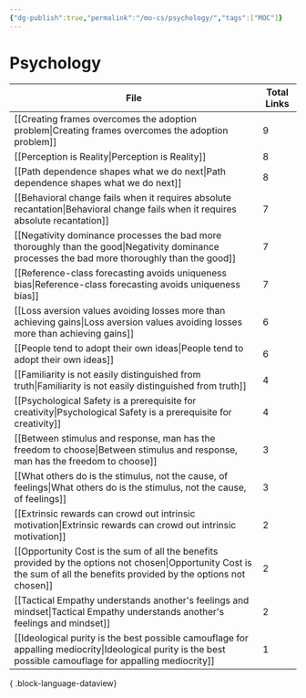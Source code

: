 ```yaml
---
{"dg-publish":true,"permalink":"/mo-cs/psychology/","tags":["MOC"]}
---
```


# Psychology

| File                                                                                                                                                                          | Total Links |
| ----------------------------------------------------------------------------------------------------------------------------------------------------------------------------- | ----------- |
| [[Creating frames overcomes the adoption problem\|Creating frames overcomes the adoption problem]]                                                                         | 9           |
| [[Perception is Reality\|Perception is Reality]]                                                                                                                           | 8           |
| [[Path dependence shapes what we do next\|Path dependence shapes what we do next]]                                                                                         | 8           |
| [[Behavioral change fails when it requires absolute recantation\|Behavioral change fails when it requires absolute recantation]]                                           | 7           |
| [[Negativity dominance processes the bad more thoroughly than the good\|Negativity dominance processes the bad more thoroughly than the good]]                             | 7           |
| [[Reference-class forecasting avoids uniqueness bias\|Reference-class forecasting avoids uniqueness bias]]                                                                 | 7           |
| [[Loss aversion values avoiding losses more than achieving gains\|Loss aversion values avoiding losses more than achieving gains]]                                         | 6           |
| [[People tend to adopt their own ideas\|People tend to adopt their own ideas]]                                                                                             | 6           |
| [[Familiarity is not easily distinguished from truth\|Familiarity is not easily distinguished from truth]]                                                                 | 4           |
| [[Psychological Safety is a prerequisite for creativity\|Psychological Safety is a prerequisite for creativity]]                                                           | 4           |
| [[Between stimulus and response, man has the freedom to choose\|Between stimulus and response, man has the freedom to choose]]                                             | 3           |
| [[What others do is the stimulus, not the cause, of feelings\|What others do is the stimulus, not the cause, of feelings]]                                                 | 3           |
| [[Extrinsic rewards can crowd out intrinsic motivation\|Extrinsic rewards can crowd out intrinsic motivation]]                                                             | 2           |
| [[Opportunity Cost is the sum of all the benefits provided by the options not chosen\|Opportunity Cost is the sum of all the benefits provided by the options not chosen]] | 2           |
| [[Tactical Empathy understands another's feelings and mindset\|Tactical Empathy understands another's feelings and mindset]]                                               | 2           |
| [[Ideological purity is the best possible camouflage for appalling mediocrity\|Ideological purity is the best possible camouflage for appalling mediocrity]]               | 1           |

{ .block-language-dataview}
